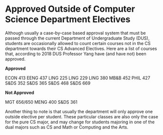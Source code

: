 # Approved Outside of Computer Science Department Electives

Although usually a case-by-case based approval system that must be passed through the current Department of Undergraduate Study (DUS), students are occasionally allowed to count certain courses not in the CS department towards their CS Advanced Electives. Here are a list of courses that, according to 2018 DUS Professor Yang have (and have not) been approved. 

**Approved**

ECON 413
EENG 437
LING 225
LING 229
LING 380
MB&B 452
PHIL 427
S&DS 352
S&DS 365
S&DS 468
S&DS 669

**Not Approved**

MGT  656/650
MENG 400
S&DS 361

Another thing to note is that usually the department will only approve one outside elective per student. These particular classes are also only the case for the pure CS major, and may change for students majoring in one of the dual majors such as CS and Math or Computing and the Arts. 
